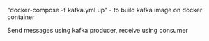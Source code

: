 "docker-compose -f kafka.yml up" - to build kafka image on docker container

Send messages using kafka producer, receive using consumer